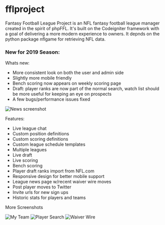 # fflproject
Fantasy Football League Project is an NFL fantasy football league manager created in the spirit of phpFFL. It's built on the Codeigniter framework with a goal of delivering a more modern experience to owners. It depnds on the python package nflgame for retrieving NFL data.

### New for 2019 Season:

Whats new:

- More consistent look on both the user and admin side
- Slightly more mobile friendly
- Bench scoring now appears on weekly scoring page
- Draft: player ranks are now part of the normal search, watch list should be more useful for keeping an eye on prospects
- A few bugs/performance issues fixed

![News screenshot](https://user-images.githubusercontent.com/5790350/62672877-ef580480-b961-11e9-946f-0e4e2fecade6.png)



Features:
- Live league chat
- Custom position definitions
- Custom scoring definitions
- Custom league schedule templates
- Multiple leagues
- Live draft
- Live scoring
- Bench scoring
- Player draft ranks import from NFL.com
- Responsive design for better mobile support
- League news page w/recent waiver wire moves
- Post player moves to Twitter
- Invite urls for new sign ups
- Historic stats for players and teams






More Screenshots

![My Team](https://user-images.githubusercontent.com/5790350/62673098-b8362300-b962-11e9-91fb-c21f1ce993ae.png)
![Player Search](https://user-images.githubusercontent.com/5790350/62673194-0e0acb00-b963-11e9-8376-eac893087cf1.png)
![Waiver Wire](https://user-images.githubusercontent.com/5790350/62673254-5c1fce80-b963-11e9-95ee-6f7e95eb10f4.png)

